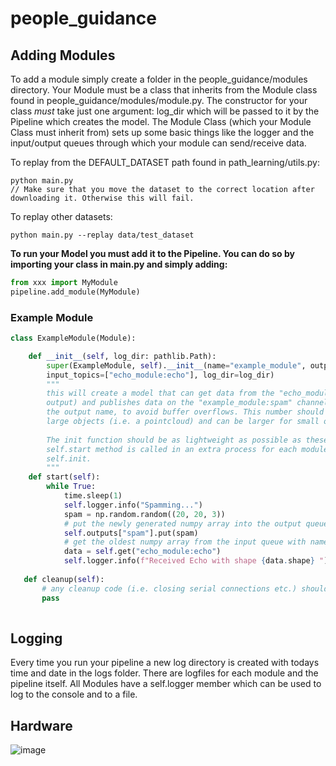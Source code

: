 # people_guidance

## Adding Modules
To add a module simply create a folder in the people_guidance/modules directory. Your Module must be a class that inherits from the Module class found in people_guidance/modules/module.py. The constructor for your class *must* take just one argument: log_dir which will be passed to it by the Pipeline which creates the model. The Module Class (which your Module Class must inherit from) sets up some basic things like the logger and the input/output queues through which your module can send/receive data.

To replay from the DEFAULT_DATASET path found in path_learning/utils.py:
```shell
python main.py
// Make sure that you move the dataset to the correct location after downloading it. Otherwise this will fail.
```
To replay other datasets:
```shell
python main.py --replay data/test_dataset
```

**To run your Model you must add it to the Pipeline. You can do so by importing your class in main.py and simply adding:**
```python
from xxx import MyModule
pipeline.add_module(MyModule)
```

### Example Module
```python
class ExampleModule(Module):

    def __init__(self, log_dir: pathlib.Path):
        super(ExampleModule, self).__init__(name="example_module", outputs=[("spam", 10)], 
        input_topics=["echo_module:echo"], log_dir=log_dir)
        """
        this will create a model that can get data from the "echo_module:echo" (which is the "echo" output from the "echo_module"
        output) and publishes data on the "example_module:spam" channel. The channel size is limited by the integer (10) after 
        the output name, to avoid buffer overflows. This number should be fairly small for streams of 
        large objects (i.e. a pointcloud) and can be larger for small objects (i.e. a single float). All Queues are FiFo.
        
        The init function should be as lightweight as possible as these are run sequentially for all models in the main process. The                   
        self.start method is called in an extra process for each module. Costly initializations should therefore be made in self.start and not in 
        self.init.
        """
    def start(self):
        while True:
            time.sleep(1)
            self.logger.info("Spamming...")
            spam = np.random.random((20, 20, 3))
            # put the newly generated numpy array into the output queue with name "spam".
            self.outputs["spam"].put(spam)
            # get the oldest numpy array from the input queue with name "echo_module:echo"
            data = self.get("echo_module:echo") 
            self.logger.info(f"Received Echo with shape {data.shape} ")
            
   def cleanup(self):
       # any cleanup code (i.e. closing serial connections etc.) should be put here. This function is called even if an exception occurrs.
       pass
       
```

## Logging
Every time you run your pipeline a new log directory is created with todays time and date in the logs folder. There are logfiles for each module and the pipeline itself. All Modules have a self.logger member which can be used to log to the console and to a file. 


## Hardware
![image](https://drive.google.com/uc?export=view&id=11cMik0i9ZNh5w1cX8dclopbUNa-1bG0d)

